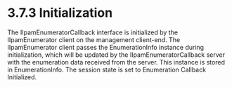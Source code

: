 <html dir="LTR" xmlns:mshelp="http://msdn.microsoft.com/mshelp" xmlns:ddue="http://ddue.schemas.microsoft.com/authoring/2003/5" xmlns:xlink="http://www.w3.org/1999/xlink" xmlns:tool="http://www.microsoft.com/tooltip">
 <body>
 <div id="header">
 <h1 class="heading">3.7.3 Initialization</h1>
 </div>
 <div id="mainSection">
 <div id="mainBody">
 <div id="allHistory" class="saveHistory"></div>
 <div id="sectionSection0" class="section" name="collapseableSection">
 

<p>The IIpamEnumeratorCallback interface is initialized by the
IIpamEnumerator client on the management client-end. The IIpamEnumerator client
passes the EnumerationInfo instance during initialization, which will be
updated by the IIpamEnumeratorCallback server with the enumeration data
received from the server. This instance is stored in EnumerationInfo. The
session state is set to Enumeration Callback Initialized. </p>


 </div>
 </div>
 </div>
 </body>
</html>